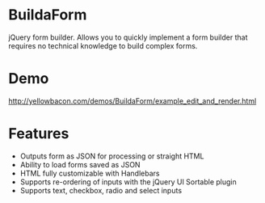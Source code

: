 BuildaForm
==========

jQuery form builder. Allows you to quickly implement a form builder that requires no technical knowledge to build complex forms.

Demo
====

http://yellowbacon.com/demos/BuildaForm/example_edit_and_render.html

Features
========
- Outputs form as JSON for processing or straight HTML
- Ability to load forms saved as JSON
- HTML fully customizable with Handlebars
- Supports re-ordering of inputs with the jQuery UI Sortable plugin
- Supports text, checkbox, radio and select inputs
